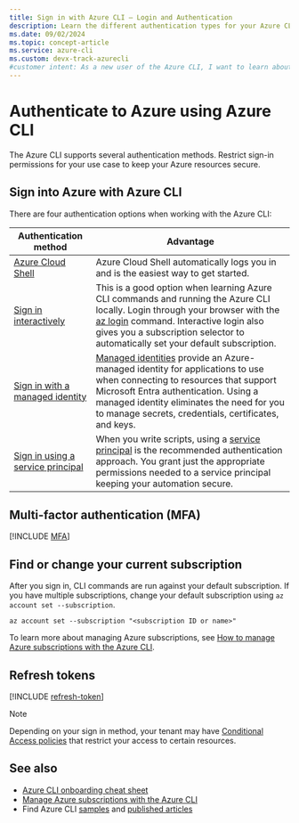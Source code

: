 ```yaml
---
title: Sign in with Azure CLI — Login and Authentication
description: Learn the different authentication types for your Azure CLI login — sign in with Azure CLI automatically, locally, or interactively using the az login command.
ms.date: 09/02/2024
ms.topic: concept-article
ms.service: azure-cli
ms.custom: devx-track-azurecli
#customer intent: As a new user of the Azure CLI, I want to learn about the different authentication methods I can use to sign into Azure.
---
```


# Authenticate to Azure using Azure CLI

The Azure CLI supports several authentication methods. Restrict sign-in permissions for your use case to keep your Azure resources secure.

## Sign into Azure with Azure CLI

There are four authentication options when working with the Azure CLI:

| Authentication method | Advantage |
|-|-|
| [Azure Cloud Shell](/azure/cloud-shell/overview) | Azure Cloud Shell automatically logs you in and is the easiest way to get started.
| [Sign in interactively](./authenticate-azure-cli-interactively.md) | This is a good option when learning Azure CLI commands and running the Azure CLI locally. Login through your browser with the [az login](/cli/azure/reference-index#az-login) command. Interactive login also gives you a subscription selector to automatically set your default subscription.
| [Sign in with a managed identity](./authenticate-azure-cli-managed-identity.md) | [Managed identities](/entra/identity/managed-identities-azure-resources/overview) provide an Azure-managed identity for applications to use when connecting to resources that support Microsoft Entra authentication. Using a managed identity eliminates the need for you to manage secrets, credentials, certificates, and keys.
| [Sign in using a service principal](./authenticate-azure-cli-service-principal.md) | When you write scripts, using a [service principal](/entra/identity-platform/app-objects-and-service-principals) is the recommended authentication approach. You grant just the appropriate permissions needed to a service principal keeping your automation secure.

## Multi-factor authentication (MFA)

[!INCLUDE [MFA](includes/multifactor-authentication.md)]

## Find or change your current subscription

After you sign in, CLI commands are run against your default subscription. If you have multiple subscriptions, change your default subscription using `az account set --subscription`.

```azurecli-interactive
az account set --subscription "<subscription ID or name>"
```

To learn more about managing Azure subscriptions, see [How to manage Azure subscriptions with the Azure CLI](./manage-azure-subscriptions-azure-cli.md).

## Refresh tokens

[!INCLUDE [refresh-token](includes/refresh-token.md)]

> [!NOTE]
> Depending on your sign in method, your tenant may have [Conditional Access policies](/entra/identity/conditional-access/overview) that restrict your access to certain resources.

## See also

* [Azure CLI onboarding cheat sheet](./cheat-sheet-onboarding.md)
* [Manage Azure subscriptions with the Azure CLI](./manage-azure-subscriptions-azure-cli.md)
* Find Azure CLI [samples](./samples-index.md) and [published articles](./reference-docs-index.md)
